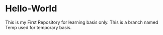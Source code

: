 # Hello-World
This is my First Repository for learning basis only.
This is a branch named Temp used  for temporary basis.

